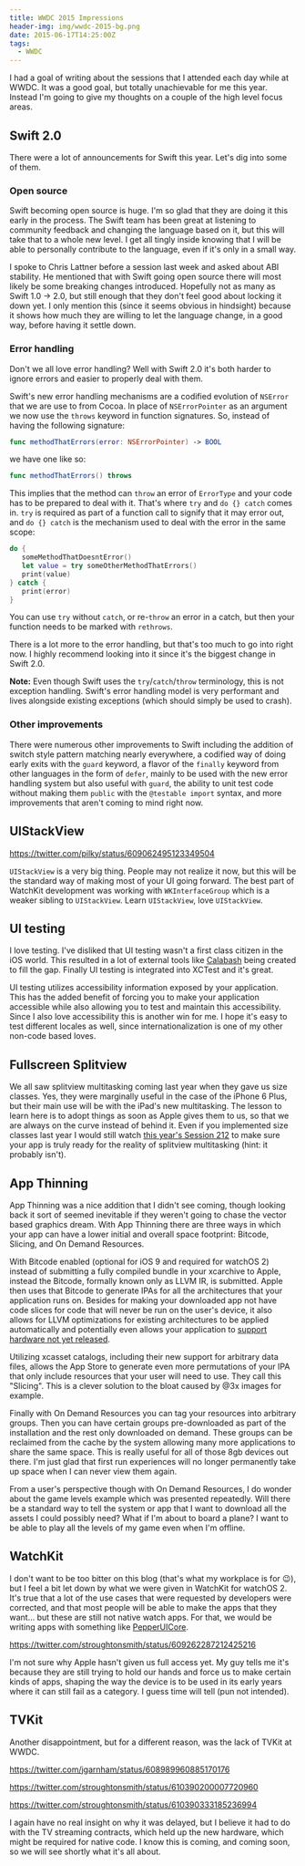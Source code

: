 ```yaml
---
title: WWDC 2015 Impressions
header-img: img/wwdc-2015-bg.png
date: 2015-06-17T14:25:00Z
tags:
  - WWDC
---
```


I had a goal of writing about the sessions that I attended each day while at WWDC. It was a good goal, but totally unachievable for me this year. Instead I'm going to give my thoughts on a couple of the high level focus areas.

<!-- excerpt -->

## Swift 2.0

There were a lot of announcements for Swift this year. Let's dig into some of them.

### Open source

Swift becoming open source is huge. I'm so glad that they are doing it this early in the process. The Swift team has been great at listening to community feedback and changing the language based on it, but this will take that to a whole new level. I get all tingly inside knowing that I will be able to personally contribute to the language, even if it's only in a small way.

I spoke to Chris Lattner before a session last week and asked about ABI stability. He mentioned that with Swift going open source there will most likely be some breaking changes introduced. Hopefully not as many as Swift 1.0 -\> 2.0, but still enough that they don't feel good about locking it down yet. I only mention this (since it seems obvious in hindsight) because it shows how much they are willing to let the language change, in a good way, before having it settle down.

### Error handling

Don't we all love error handling? Well with Swift 2.0 it's both harder to ignore errors and easier to properly deal with them.

Swift's new error handling mechanisms are a codified evolution of `NSError` that we are use to from Cocoa. In place of `NSErrorPointer` as an argument we now use the `throws` keyword in function signatures. So, instead of having the following signature:

```swift
func methodThatErrors(error: NSErrorPointer) -> BOOL
```

we have one like so:

```swift
func methodThatErrors() throws
```

This implies that the method can `throw` an error of `ErrorType` and your code has to be prepared to deal with it. That's where `try` and `do {} catch` comes in. `try` is required as part of a function call to signify that it may error out, and `do {} catch` is the mechanism used to deal with the error in the same scope:

```swift
do {
   someMethodThatDoesntError()
   let value = try someOtherMethodThatErrors()
   print(value)
} catch {
   print(error)
}
```

You can use `try` without `catch`, or re-`throw` an error in a catch, but then your function needs to be marked with `rethrows`.

There is a lot more to the error handling, but that's too much to go into right now. I highly recommend looking into it since it's the biggest change in Swift 2.0.

**Note:** Even though Swift uses the `try`/`catch`/`throw` terminology, this is not exception handling. Swift's error handling model is very performant and lives alongside existing exceptions (which should simply be used to crash).

### Other improvements

There were numerous other improvements to Swift including the addition of switch style pattern matching nearly everywhere, a codified way of doing early exits with the `guard` keyword, a flavor of the `finally` keyword from other languages in the form of `defer`, mainly to be used with the new error handling system but also useful with `guard`, the ability to unit test code without making them `public` with the `@testable import` syntax, and more improvements that aren't coming to mind right now.

## UIStackView

https://twitter.com/pilky/status/609062495123349504

`UIStackView` is a very big thing. People may not realize it now, but this will be the standard way of making most of your UI going forward. The best part of WatchKit development was working with `WKInterfaceGroup` which is a weaker sibling to `UIStackView`. Learn `UIStackView`, love `UIStackView`.

## UI testing

I love testing. I've disliked that UI testing wasn't a first class citizen in the iOS world. This resulted in a lot of external tools like [Calabash](http://calaba.sh) being created to fill the gap. Finally UI testing is integrated into XCTest and it's great.

UI testing utilizes accessibility information exposed by your application. This has the added benefit of forcing you to make your application accessible while also allowing you to test and maintain this accessibility. Since I also love accessibility this is another win for me. I hope it's easy to test different locales as well, since internationalization is one of my other non-code based loves.

## Fullscreen Splitview

We all saw splitview multitasking coming last year when they gave us size classes. Yes, they were marginally useful in the case of the iPhone 6 Plus, but their main use will be with the iPad's new multitasking. The lesson to learn here is to adopt things as soon as Apple gives them to us, so that we are always on the curve instead of behind it. Even if you implemented size classes last year I would still watch [this year's Session 212](https://developer.apple.com/videos/wwdc/2015/?id=212) to make sure your app is truly ready for the reality of splitview multitasking (hint: it probably isn't).

## App Thinning

App Thinning was a nice addition that I didn't see coming, though looking back it sort of seemed inevitable if they weren't going to chase the vector based graphics dream. With App Thinning there are three ways in which your app can have a lower  initial and overall space footprint: Bitcode, Slicing, and On Demand Resources.

With Bitcode enabled (optional for iOS 9 and required for watchOS 2) instead of submitting a fully compiled bundle in your xcarchive to Apple, instead the Bitcode, formally known only as LLVM IR, is submitted. Apple then uses that Bitcode to generate IPAs for all the architectures that your application runs on. Besides for making your downloaded app not have code slices for code that will never be run on the user's device, it also allows for LLVM optimizations for existing architectures to be applied automatically and potentially even allows your application to [support hardware not yet released](https://medium.com/@InertialLemon/apple-s-bitcode-telegraphs-future-cpu-plans-a7b90d326228).

Utilizing xcasset catalogs, including their new support for arbitrary data files, allows the App Store to generate even more permutations of your IPA that only include resources that your user will need to use. They call this "Slicing". This is a clever solution to the bloat caused by @3x images for example.

Finally with On Demand Resources you can tag your resources into arbitrary groups. Then you can have certain groups pre-downloaded as part of the installation and the rest only downloaded on demand. These groups can be reclaimed from the cache by the system allowing many more applications to share the same space. This is really useful for all of those 8gb devices out there. I'm just glad that first run experiences will no longer permanently take up space when I can never view them again.

From a user's perspective though with On Demand Resources, I do wonder about the game levels example which was presented repeatedly. Will there be a standard way to tell the system or app that I want to download all the assets I could possibly need? What if I'm about to board a plane? I want to be able to play all the levels of my game even when I'm offline.

## WatchKit

I don't want to be too bitter on this blog (that's what my workplace is for 😉), but I feel a bit let down by what we were given in WatchKit for watchOS 2. It's true that a lot of the use cases that were requested by developers were corrected, and that most people will be able to make the apps that they want… but these are still not native watch apps. For that, we would be writing apps with something like [PepperUICore](https://deallocatedobjects.com/posts/confirmed-apple-watch-runs-ios).

https://twitter.com/stroughtonsmith/status/609262287212425216

I'm not sure why Apple hasn't given us full access yet. My guy tells me it's because they are still trying to hold our hands and force us to make certain kinds of apps, shaping the way the device is to be used in its early years where it can still fail as a category. I guess time will tell (pun not intended).

## TVKit

Another disappointment, but for a different reason, was the lack of TVKit at WWDC.

https://twitter.com/jgarnham/status/608989960885170176

https://twitter.com/stroughtonsmith/status/610390200007720960

https://twitter.com/stroughtonsmith/status/610390333185236994

I again have no real insight on why it was delayed, but I believe it had to do with the TV streaming contracts, which held up the new hardware, which might be required for native code. I know this is coming, and coming soon, so we will see shortly what it's all about.
